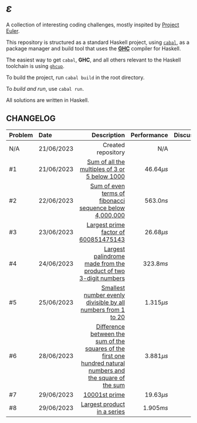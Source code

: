 # $\varepsilon$

A collection of interesting coding challenges,
mostly inspited by [Project Euler](https://projecteuler.net/).

This repository is structured as a standard Haskell project,
using [`cabal`](https://www.haskell.org/cabal/), as a package manager
and build tool that uses the [**GHC**](https://www.haskell.org/ghc) compiler for Haskell.

The easiest way to get `cabal`, **GHC**, and all others relevant to the Haskell toolchain
is using [`ghcup`](https://www.haskell.org/ghcup/).

To build the project, run `cabal build` in the root directory.

To _build and run_, use `cabal run`.

All solutions are written in Haskell.

## CHANGELOG

| Problem | Date | Description | Performance | Discussion |
| :--- |:--- | ---:| ---: | ---: |
| N/A | 21/06/2023 | Created repository | N/A | N/A |
| #1 | 21/06/2023 | [Sum of all the multiples of 3 or 5 below 1000](./src/Problems/Problem1.hs) | $46.64 \mu s$ | [link](https://amitt.ai/writing/computing/exposition/001-multiples-sum/) |
| #2 | 22/06/2023 | [Sum of even terms of fibonacci sequence below 4,000,000](./src/Problems/Problem2.hs) | $563.0 ns$ | N/A |
| #3 | 23/06/2023 | [Largest prime factor of 600851475143](./src/Problems/Problem3.hs) | $26.68 \mu s$ | N/A |
| #4 | 24/06/2023 | [Largest palindrome made from the product of two 3-digit numbers](./src/Problems/Problem4.hs) | $323.8 ms$ | N/A |
| #5 | 25/06/2023 | [Smallest number evenly divisible by all numbers from 1 to 20](./src/Problems/Problem5.hs) | $1.315 \mu s$ | N/A |
| #6 | 28/06/2023 | [Difference between the sum of the squares of the first one hundred natural numbers and the square of the sum](./src/Problems/Problem6.hs) | $3.881 \mu s$ | N/A |
| #7 | 29/06/2023 | [10001st prime](./src/Problems/Problem7.hs) | $19.63 \mu s$ | N/A |
| #8 | 29/06/2023 | [Largest product in a series](./src/Problems/Problem8.hs) | $1.905 ms$ | N/A |
